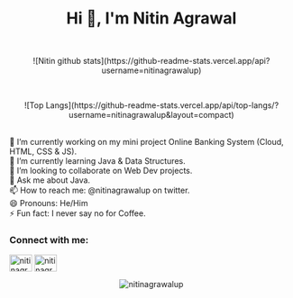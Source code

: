 <h1 align="center">Hi 👋, I'm Nitin Agrawal</h1>
<br/>
<p align="center"> ![Nitin github stats](https://github-readme-stats.vercel.app/api?username=nitinagrawalup)</p>
<br>
<p align="center"> ![Top Langs](https://github-readme-stats.vercel.app/api/top-langs/?username=nitinagrawalup&layout=compact)</p>
<br>
🔭 I’m currently working on my mini project Online Banking System (Cloud, HTML, CSS & JS).<br/>
🌱 I’m currently learning Java & Data Structures.<br/>
👯 I’m looking to collaborate on Web Dev projects.<br/>
💬 Ask me about Java.<br/>
📫 How to reach me: @nitinagrawalup on twitter.<br/>
😄 Pronouns: He/Him<br/>
⚡ Fun fact: I never say no for Coffee.<br/>

<h3 align="left">Connect with me:</h3>
<p align="left"> 
<a href="https://linkedin.com/in/nitinagrawalup" target="blank"><img align="center" src="https://cdn.jsdelivr.net/npm/simple-icons@3.0.1/icons/linkedin.svg" alt="nitinagrawalup" height="30" width="40" /></a>
<a href="https://www.hackerrank.com/nitinagrawalup" target="blank"><img align="center" src="https://cdn.jsdelivr.net/npm/simple-icons@3.0.1/icons/hackerrank.svg" alt="nitinagrawalup" height="30" width="40" /></a>
</p>

<p align="center"><img align="center" src="https://github-readme-streak-stats.herokuapp.com/?user=nitinagrawalup&" alt="nitinagrawalup" /></p>
